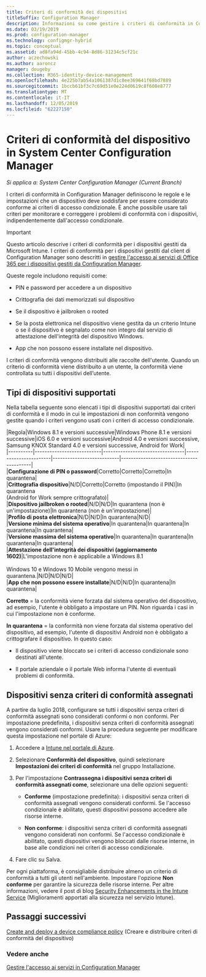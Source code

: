 ```yaml
---
title: Criteri di conformità dei dispositivi
titleSuffix: Configuration Manager
description: Informazioni su come gestire i criteri di conformità in Configuration Manager per rendere i dispositivi conformi ai criteri di accesso condizionale.
ms.date: 03/19/2019
ms.prod: configuration-manager
ms.technology: configmgr-hybrid
ms.topic: conceptual
ms.assetid: ad8fa94d-45bb-4c94-8d86-31234c5cf21c
author: aczechowski
ms.author: aaroncz
manager: dougeby
ms.collection: M365-identity-device-management
ms.openlocfilehash: 4e225b7ab54a1061387d1c8ee369641f68bd7889
ms.sourcegitcommit: 1bccb61bf3c7c69d51e0e224d0619c8f608e8777
ms.translationtype: MT
ms.contentlocale: it-IT
ms.lasthandoff: 12/05/2019
ms.locfileid: "62227150"
---
```

# <a name="device-compliance-policies-in-system-center-configuration-manager"></a>Criteri di conformità del dispositivo in System Center Configuration Manager

*Si applica a: System Center Configuration Manager (Current Branch)*

I criteri di conformità in Configuration Manager definiscono le regole e le impostazioni che un dispositivo deve soddisfare per essere considerato conforme ai criteri di accesso condizionale. È anche possibile usare tali criteri per monitorare e correggere i problemi di conformità con i dispositivi, indipendentemente dall'accesso condizionale.  


> [!IMPORTANT]  
>  Questo articolo descrive i criteri di conformità per i dispositivi gestiti da Microsoft Intune. I criteri di conformità per i dispositivi gestiti dal client di Configuration Manager sono descritti in [gestire l'accesso ai servizi di Office 365 per i dispositivi gestiti da Configuration Manager](/sccm/protect/deploy-use/manage-access-to-o365-services-for-pcs-managed-by-sccm).  

 Queste regole includono requisiti come:  

-   PIN e password per accedere a un dispositivo  

-   Crittografia dei dati memorizzati sul dispositivo  

-   Se il dispositivo è jailbroken o rooted  

-   Se la posta elettronica nel dispositivo viene gestita da un criterio Intune o se il dispositivo è segnalato come non integro dal servizio di attestazione dell'integrità del dispositivo Windows.  

-   App che non possono essere installate nel dispositivo.  


 I criteri di conformità vengono distribuiti alle raccolte dell'utente. Quando un criterio di conformità viene distribuito a un utente, la conformità viene controllata su tutti i dispositivi dell’utente.  



## <a name="supported-device-types"></a>Tipi di dispositivi supportati

 Nella tabella seguente sono elencati i tipi di dispositivi supportati dai criteri di conformità e il modo in cui le impostazioni di non conformità vengono gestite quando i criteri vengono usati con i criteri di accesso condizionale.  

|Regola|Windows 8.1 e versioni successive|Windows Phone 8.1 e versioni successive|iOS 6.0 e versioni successive|Android 4.0 e versioni successive, Samsung KNOX Standard 4.0 e versioni successive, Android for Work|  
|----------|---------------------------|---------------------------------|-----------------------|---------------------------|-----------------------------------------|  
|**Configurazione di PIN o password**|Corretto|Corretto|Corretto|In quarantena|  
|**Crittografia dispositivo**|N/D|Corretto|Corretto (impostando il PIN)|In quarantena<br>(Android for Work sempre crittografato)|  
|**Dispositivo jailbroken o rooted**|N/D|N/D|In quarantena (non è un'impostazione)|In quarantena (non è un'impostazione)|  
|**Profilo di posta elettronica**|N/D|N/D|In quarantena|N/D|  
|**Versione minima del sistema operativo**|In quarantena|In quarantena|In quarantena|In quarantena|  
|**Versione massima del sistema operativo**|In quarantena|In quarantena|In quarantena|In quarantena|  
|**Attestazione dell'integrità dei dispositivi (aggiornamento 1602)**|L'impostazione non è applicabile a Windows 8.1<br /><br /> Windows 10 e Windows 10 Mobile vengono messi in quarantena.|N/D|N/D|N/D|  
|**App che non possono essere installate**|N/D|N/D|In quarantena|In quarantena|

 **Corretto** = la conformità viene forzata dal sistema operativo del dispositivo, ad esempio, l'utente è obbligato a impostare un PIN. Non riguarda i casi in cui l'impostazione non è conforme.  

 **In quarantena** = la conformità non viene forzata dal sistema operativo del dispositivo, ad esempio, l'utente di dispositivi Android non è obbligato a crittografare il dispositivo. In questo caso:  

-   Il dispositivo viene bloccato se i criteri di accesso condizionale sono destinati all'utente.  

-   Il portale aziendale o il portale Web informa l'utente di eventuali problemi di conformità.  



## <a name="devices-without-any-assigned-compliance-policy"></a>Dispositivi senza criteri di conformità assegnati
<!--2520152-->
A partire da luglio 2018, configurare se tutti i dispositivi senza criteri di conformità assegnati sono considerati conformi o non conformi. Per impostazione predefinita, i dispositivi senza criteri di conformità assegnati vengono considerati conformi. Usare la procedura seguente per modificare questa impostazione nel portale di Azure:

1. Accedere a [Intune nel portale di Azure](https://aka.ms/intuneportal).  

2. Selezionare **Conformità del dispositivo**, quindi selezionare **Impostazioni dei criteri di conformità** nel gruppo Installazione.  

3. Per l'impostazione **Contrassegna i dispositivi senza criteri di conformità assegnati come**, selezionare una delle opzioni seguenti:  

     - **Conforme** (impostazione predefinita): i dispositivi senza criteri di conformità assegnati vengono considerati conformi. Se l'accesso condizionale è abilitato, questi dispositivi possono accedere alle risorse interne.  

     - **Non conforme**: i dispositivi senza criteri di conformità assegnati vengono considerati non conformi. Se l'accesso condizionale è abilitato, questi dispositivi vengono bloccati dalle risorse interne, in base alle condizioni nei criteri di accesso condizionale.  

4. Fare clic su Salva.  

Per ogni piattaforma, è consigliabile distribuire almeno un criterio di conformità a tutti gli utenti nell'ambiente. Impostare l'opzione **Non conforme** per garantire la sicurezza delle risorse interne. Per altre informazioni, vedere il post di blog [Security Enhancements in the Intune Service](https://aka.ms/compliance_policies) (Miglioramenti apportati alla sicurezza nel servizio Intune).



## <a name="next-steps"></a>Passaggi successivi  
[Create and deploy a device compliance policy](/sccm/mdm/deploy-use/create-compliance-policy) (Creare e distribuire criteri di conformità del dispositivo)

### <a name="see-also"></a>Vedere anche  
 [Gestire l'accesso ai servizi in Configuration Manager](/sccm/protect/deploy-use/manage-access-to-services)
